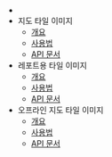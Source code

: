 * [](index.md)
* 지도 타일 이미지
    * [개요](tile_summary.md)
    * [사용법](tile_how_to_use.md)
    * [API 문서](tile_api.md)
* 레포트용 타일 이미지
    * [개요](report_summary.md)
    * [사용법](report_how_to_use.md)
    * [API 문서](report_api.md)
* 오프라인 지도 타일 이미지
    * [개요](offline_summary.md)
    * [사용법](offline_how_to_use.md)
    * [API 문서](offline_api.md)